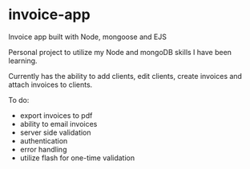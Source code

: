 # invoice-app

Invoice app built with Node, mongoose and EJS

Personal project to utilize my Node and mongoDB skills I have been learning.

Currently has the ability to add clients, edit clients, create invoices and attach invoices to clients.

To do:

- export invoices to pdf
- ability to email invoices
- server side validation
- authentication
- error handling
- utilize flash for one-time validation

